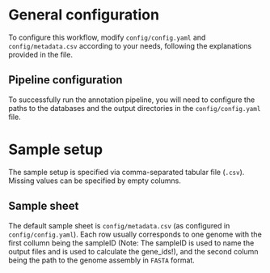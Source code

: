 # General configuration

To configure this workflow, modify `config/config.yaml` and `config/metadata.csv` according to your needs, following the explanations provided in the file.

## Pipeline configuration

To successfully run the annotation pipeline, you will need to configure the paths to the databases and the output directories in the `config/config.yaml` file.

# Sample setup

The sample setup is specified via comma-separated tabular file (`.csv`).
Missing values can be specified by empty columns.

## Sample sheet

The default sample sheet is `config/metadata.csv` (as configured in `config/config.yaml`).
Each row usually corresponds to one genome with the first collumn being the sampleID (Note: The sampleID is used to name the output files and is used to calculate the gene_ids!), and the second column being the path to the genome assembly in `FASTA` format.